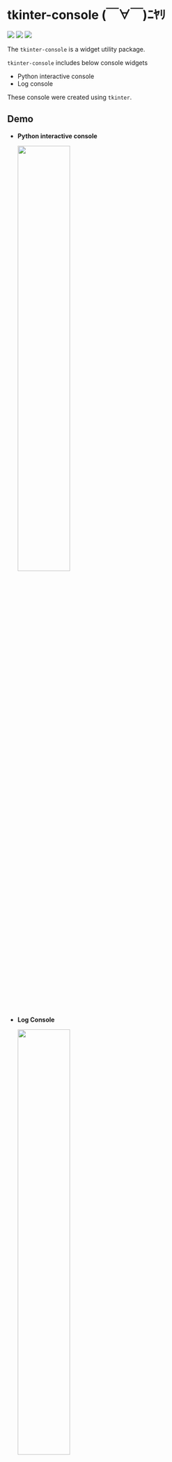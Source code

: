# tkinter-console (￣∀￣)ﾆﾔﾘ

<img src="https://img.shields.io/badge/Python-3.x-3776AB.svg?logo=python&style=plastic" /> <img src="https://img.shields.io/badge/license-GPL-ffd700.svg?style=plastic" /> <img src="https://img.shields.io/badge/tkinter console-v0.0.1-3A98D9.svg?style=plastic" />

The `tkinter-console` is a widget utility package.

`tkinter-console` includes below console widgets
  - Python interactive console
  - Log console
   
These console were created using `tkinter`.


## Demo
- **Python interactive console**

  <img src='./docs/demo/console.jpg' width='50%' />


<br>

- **Log Console**

  <img src='./docs/demo/log_console.jpg' width='50%' />

<br>



<br><br>


## Table of Contents
- [tkinter-console](#tkinter-console-ﾆﾔﾘ)
  - [Demo](#demo)
  - [Table of Contents](#table-of-contents)
  - [Installation](#installation)
    - [Environment](#environment)
  - [Documentation](#documentation)
    - [Python interactive console](#python-interactive-console)
      - [1. Quick start](#1-quick-start)
      - [2. Customization](#2-customization)
        - [2.1 How to customize a config](#21-how-to-customize-a-config)
        - [2.2 How to use the customized config](#22-how-to-use-the-customized-config)
    - [Log Console](#log-console)
      - [1. Quick start](#1-quick-start-1)
      - [2. Other samples](#2-other-samples)
  - [More information](#more-information)
  - [License](#license)
  - [References](#references)


<br><br>

## Installation

### Environment
- Widows10
- Python 3.10.8
  
My python environment is the `Python 3.10.8`, but maybe it can be executed any minor version.
```bash
pip install git+https://github.com/BlackHatD/tkinter-console.git
```

<br><br>

## Documentation
- **console** (Python Interactive Console)
    -  [ ] [`PyConsole`](./tkinter_console/console/pyconsole.py) : base class
    -  [x] [`PyConsoleEx`](./tkinter_console/console/pyconsole_ex.py) : extended `PyConsole` class
<br>

- **log_console**
    - [ ] [`LogConsoleFrame`](./tkinter_console/log_console/frames/console.py): base class
    - [ ] [`LogSelectorFrame`](./tkinter_console/log_console/frames/selector.py): base class
    - [x] [`LogConsoleExFrame`](./tkinter_console/log_console/frames/console_ex.py): mixes `LogSelectorFrame` and `LogConsoleFrame`


basically use checked.  
the not checked class of samples are [here](./tests), if you want to use it.

<br>

### Python interactive console

#### 1. Quick start

```python
# -*- coding:utf-8 -*-
import tkinter as tk
from tkinter_console import PyConsoleEx

if __name__ == '__main__':
    root = tk.Tk()
    root.title('PyConsoleEx Test01')

    # create an instance
    console = PyConsoleEx(root, locals())
    console.init()  # initialize
    console.pack()  # pack

    # it's also ok
    # console.init().pack()

    root.mainloop()
```

<img src='./docs/console/img/01_quick_start.jpg' width='60%' />


- **Note:**  
  If you generate an infinite loop, press **`ctrl`**+**`c`** key.  
  like the below code...
  ```python
  while True:
    # something...
  ```

  - About `Key` bindings  
    - **`ctrl`**+**`c`** key
      - initialized prompt on the current line (default)
      - kill the thread, and initialized prompt (when the entered command is being executed)
    <br>

    - **`up`** and **`down`** key  
      - `up`: prev history
      - `down` : next history
  

<br><br>

#### 2. Customization

##### 2.1 How to customize a config
generate a config at first  
(generated in the current directory as `settings/console.json`)
```python
# -*- coding:utf-8 -*-
from tkinter_console import PyConsoleEx

if __name__ == '__main__':
    # generate a config at first
    PyConsoleEx.generate_config()

    # customize the generated config
```
##### see [default config](./tkinter_console/console/settings/console.json)
<br>


<details><summary><b>Customize Console</b></summary><br>


  - console area
    ```python
    "console": {...}
    ```

    - kwargs area
      ```json
      "kwargs": {
        "foreground": "silver",
        "background": "black"
      }
      ```

      `kwargs` is the **`Text`**'s **`configure`** kwargs

      <br><br>

    - prompt area
      ```json
      "prompt": {
          "normal": ">>> ",
          "wait": "... ",
          "kwargs": {
              "foreground": "steelblue"
          }
      }

      ```

      `normal` and `wait` are prompted string.
      - `normal`
          is normal state

      - `wait`
          is wait state, if an inputted command includes `:` at the last.
      <br>


      `kwargs` is the **`Text`**'s **`tag_configure`** kwargs 

      <br>

      - **NOTE**:  
          Don't edit key, and don't add anything except in `kwargs` values
      <br>


    <br>

    - std area
      ```json
      "std": {
        "stdin": {
          "kwargs": {}
        },
        "stdout": {
          "kwargs": {}
        },
        "stderr": {
          "kwargs": {"foreground": "darkred"}
        },
        "traceback": {
          "kwargs": {}
        }
      }
      ```

      `stdin`, `stdout`, `stderr`, `traceback` settings  
      ex) If `stderr` occurred, displayed in `darkred` in this case.  
      <br>

      `kwargs` is the **`Text`**'s **`tag_configure`** kwargs 

      <br>


      - **NOTE**:  
          Don't edit key, and don't add anything except in `kwargs` values
      <br>
</details>
<br>

<details><summary><b>Customize Syntax Highlighting</b></summary><br>

  - syntax area
    ```python
      "syntax": {...}
    ```
    
    belows `kwargs` is the **`Text`**'s **`tag_configure`** kwargs 

    <br>

    - builtins area

      ```json
      "builtins": {
        "kwargs": {
          "foreground": "peachpuff"
        }
      }
      ```
      if a builtin's keyword is input, it's highlighted in `peachpuff`, in this case.
      <br>

      - **NOTE**:  
        Don't edit key, and don't add anything except in `kwargs` values
       
    <br>

    - normal area
      ```python
      "normal": {...}
      ```

      In this area, don't check as regex
      <br>

      - format
        ```python
        "target_keyword": {
          "kwargs": {}
        }
        ```
        - **NOTE**:  
          `target_keyword` is anything OK.  
          Don't add other keys except in `kwargs` values.  
          <br>

          If set builtin's key, it' overridden (not updated) this settings.  
          In this case `"kwargs": {}`, displayed in default color.  

      <br>

      - example
        ```json
        "def": {
          "kwargs": {
            "foreground": "deepskyblue"
          }
        }
        ```

    <br><br>
      
    - regex area
      ```python
      "regex": {...}
      ```
      In this area, check as regex
      <br>

      - format
        ```python
        "target_keyword": {
          "kwargs": {
            "pattern": ""
          }
        }
        ```
        - **NOTE**:  
          `target_keyword` is anything OK.  
          In the `kwargs`, **need** `pattern` key, which is an original key.   
          Don't add other keys except in `kwargs` values.

          <br>

      - example
        ```json
        "double_quotation": {
          "kwargs": {
            "pattern": "\".*?\"",
            "foreground": "forestgreen"
          }
        }
        ```
    <br>

</details>

<br>

sample

<img src="./docs/console/img/02_customize_config.jpg" width="60%" />

<br><br>


##### 2.2 How to use the customized config

```python
# create an instance
console = PyConsoleEx(master, locals())

# load config
console.load_config('./settings/console.json')
```

<br><br>

### Log Console
#### 1. Quick start
<details><summary><b>source</b></summary>

  ```python
  # -*- coding:utf-8 -*-
  import tkinter as tk
  from tkinter import ttk
  from logging import (
      getLogger
      , DEBUG
      , INFO
  )

  # my modules and packages
  from tkinter_console.log_console import LogConsoleExFrame

  if __name__ == '__main__':
      # create a logger object and set logger level
      logger = getLogger(__name__)
      logger.setLevel(DEBUG)

      # define loglog method for using button
      def loglog():
          logger.debug('debug message')
          logger.info('info message')
          logger.warning('warn message')
          logger.error('error message')
          logger.critical('critical message')


      # create root object
      root = tk.Tk()
      root.title('Quick start')

      # create console frame
      console_frame = LogConsoleExFrame(root, logger, level=INFO)

      # set log format
      console_frame.log_formatter = '%(asctime)s\t[%(levelname)-8s]\t%(name)s\t%(filename)s\t%(funcName)s:%(lineno)d\t%(message)s'

      # initialize console frame at first
      console_frame.init().pack()

      # for test
      button_frame = tk.LabelFrame(root, text='LOGLOG', foreground='white', background="blue", height=20, pady=5)
      button_frame.pack(fill=tk.BOTH)
      button = ttk.Button(button_frame, text="LOGGING", command=loglog)
      button.pack(fill=tk.X, expand=True)

      # run loglog function at first
      loglog()


      # mainloop
      root.mainloop()
  ```
</details><br>

<img src='./docs/log_console/img/01_quick_start.jpg' width='60%' />

<br><br>


#### 2. Other samples
- [Enabled expand button](./docs/log_console/02_enabled_expand.py)
- [Threading Sample](./docs/log_console/03_threading_sample.py)



<br><br>

## More information
TODO

<br><br>

## License
[GNU GENERAL PUBLIC LICENSE Version 2](./LICENSE)



<br><br>

## References
[Logging to a Tkinter ScrolledText Widget](https://beenje.github.io/blog/posts/logging-to-a-tkinter-scrolledtext-widget/)  
[TkinterでLog出力用windowを作ってみました](https://qiita.com/Nomisugi/items/45349c04ebe0b88d22fb)  

